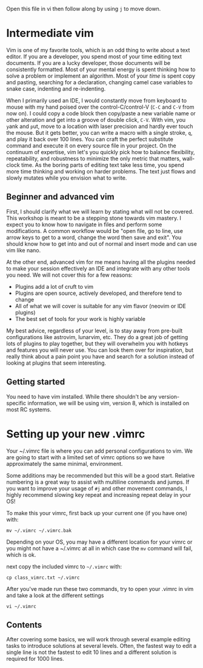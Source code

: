 Open this file in vi then follow along by using `j` to move down.

# Intermediate vim

Vim is one of my favorite tools, which is an odd thing to write about a text
editor.  If you are a developer, you spend most of your time editing text
documents.  If you are a lucky developer, those documents will be consistently
formatted.  Most of your mental energy is spent thinking how to solve a problem
or implement an algorithm.  Most of your *time* is spent copy and pasting, searching
for a declaration, changing camel case variables to snake case, indenting and re-indenting.

When I primarily used an IDE, I would constantly move from keyboard to mouse with my
hand poised over the control-C/control-V (`C-C` and `C-V` from now on).  I could
copy a code block then copy/paste a new variable name or other alteration and get
into a groove of double click, `C-V`.  With vim, you `y`ank and `p`ut, move to
a location with laser precision and hardly ever touch the mouse.  But it gets better,
you can write a macro with a single stroke, `q`, and play it back over 100 lines.
You can craft the perfect substitute command and execute it on every source file
in your project.  On the continuum of expertise, vim let's you quickly pick how
to balance flexibility, repeatability, and robustness to minimize the only metric
that matters, wall-clock time. As the boring parts of editing text take less time,
you spend more time thinking and working on harder problems. The text just flows
and slowly mutates while you envision what to write.

## Beginner and advanced vim

First, I should clarify what we will learn by stating what will not be covered.
This workshop is meant to be a stepping stone towards vim mastery.  I expect you
to know how to navigate in files and perform some modifications.  A common
workflow would be "open file, go to line, use arrow keys to get to a word,
change the word then save and exit".  You should know how to get into and out
of normal and insert mode and can use vim like nano.

At the other end, advanced vim for me means having all the plugins needed to
make your session effectively an IDE and integrate with any other tools you need.
We will not cover this for a few reasons:
 - Plugins add a lot of cruft to vim
 - Plugins are open source, actively developed, and therefore tend to change
 - All of what we will cover is suitable for any vim flavor (neovim or IDE plugins)
 - The best set of tools for your work is highly variable

My best advice, regardless of your level, is to stay away from pre-built configurations
like astrovim, lunarvim, etc.  They do a great job of getting lots of plugins
to play together, but they will overwhelm you with hotkeys and features you
will never use.  You can look them over for inspiration, but really think about
a pain point you have and search for a solution instead of looking at plugins
that seem interesting.

## Getting started

You need to have vim installed.  While there shouldn't be any version-specific
information, we will be using vim, version 8, which is installed on most RC
systems.


# Setting up your new .vimrc

Your ~/.vimrc file is where you can add personal configurations to vim.
We are going to start with a limited set of vimrc options so we have approximately
the same minimal, environment.

Some additions may be recommended but this will be a good start. 
Relative numbering is a great way to assist with multiline commands and jumps.
If you want to improve your usage of `#j` and other movement commands, I highly
recommend slowing key repeat and increasing repeat delay in your OS!


To make this your vimrc, first back up your current one (if you have one) with:

```mv ~/.vimrc ~/.vimrc.bak```

Depending on your OS, you may have a different location for your vimrc 
or you might not have a ~/.vimrc at all
in which case the `mv` command will fail, which is ok.

next copy the included vimrc to `~/.vimrc` with:

```cp class_vimrc.txt ~/.vimrc```

After you've made run these two commands, try to open your .vimrc in vim 
and take a look at the different settings

```vi ~/.vimrc```

## Contents

After covering some basics, we will work through several example editing tasks
to introduce solutions at several levels.  Often, the fastest way to edit a
single line is not the fastest to edit 10 lines and a different solution is
required for 1000 lines.

